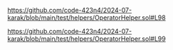 https://github.com/code-423n4/2024-07-karak/blob/main/test/helpers/OperatorHelper.sol#L98

https://github.com/code-423n4/2024-07-karak/blob/main/test/helpers/OperatorHelper.sol#L99